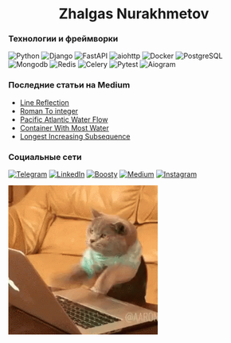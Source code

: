 # <center>Zhalgas Nurakhmetov</center>


### Технологии и фреймворки
![Python](https://img.shields.io/badge/-Python-21252b?style=for-the-badge&logo=python)
![Django](https://img.shields.io/badge/-Django-21252b?style=for-the-badge&logo=django)
![FastAPI](https://img.shields.io/badge/-FastAPI-21252b?style=for-the-badge&logo=FastAPI)
![aiohttp](https://img.shields.io/badge/-aiohttp-21252b?style=for-the-badge&logo=aiohttp)
![Docker](https://img.shields.io/badge/-Docker-21252b?style=for-the-badge&logo=docker)
![PostgreSQL](https://img.shields.io/badge/-postgresql-21252b?style=for-the-badge&logo=postgresql)
![Mongodb](https://img.shields.io/badge/-mongodb-21252b?style=for-the-badge&logo=mongodb)
![Redis](https://img.shields.io/badge/-Redis-21252b?style=for-the-badge&logo=redis)
![Celery](https://img.shields.io/badge/-celery-21252b?style=for-the-badge&logo=celery)
![Pytest](https://img.shields.io/badge/-Pytest-21252b?style=for-the-badge&logo=pytest)
![Aiogram](https://img.shields.io/badge/-Aiogram-21252b?style=for-the-badge&logo=telegram)


### Последние статьи на Medium
<!-- MEDIUM:START -->
- [Line Reflection](https://medium.com/@nurakhmetov997/line-reflection-a084fe5c49af?source=rss-6a00f40cecf3------2)
- [Roman To integer](https://medium.com/@nurakhmetov997/roman-to-integer-4ae17c813af9?source=rss-6a00f40cecf3------2)
- [Pacific Atlantic Water Flow](https://medium.com/@nurakhmetov997/pacific-atlantic-water-flow-6c57fb0ff77d?source=rss-6a00f40cecf3------2)
- [Container With Most Water](https://medium.com/@nurakhmetov997/container-with-most-water-2573355a3899?source=rss-6a00f40cecf3------2)
- [Longest Increasing Subsequence](https://medium.com/@nurakhmetov997/longest-increasing-subsequence-c1391838a9c5?source=rss-6a00f40cecf3------2)
<!-- MEDIUM:END -->


### Социальные сети
[![Telegram](https://img.shields.io/badge/-Telegram-21252b?style=for-the-badge&logo=telegram)](https://t.me/pleakleeeeeeey)
[![LinkedIn](https://img.shields.io/badge/-LinkedIn-21252b?style=for-the-badge&logo=linkedin)](https://www.linkedin.com/in/nurakhmetov-zhalgas/)
[![Boosty](https://img.shields.io/badge/-Boosty-21252b?style=for-the-badge&logo=boosty)](https://boosty.to/pleakley/)
[![Medium](https://img.shields.io/badge/-Medium-21252b?style=for-the-badge&logo=medium)](https://medium.com/@nurakhmetov997)
[![Instagram](https://img.shields.io/badge/-Instagram-21252b?style=for-the-badge&logo=instagram)](https://www.instagram.com/pleakleeeeeeey/)


![screen-gif](./assets/cat-computer.gif)

<!--
**nurakhmetov-zhalgas/nurakhmetov-zhalgas** is a ✨ _special_ ✨ repository because its `README.md` (this file) appears on your GitHub profile.

Here are some ideas to get you started:

- 🔭 I’m currently working on ...
- 🌱 I’m currently learning ...
- 👯 I’m looking to collaborate on ...
- 🤔 I’m looking for help with ...
- 💬 Ask me about ...
- 📫 How to reach me: ...
- 😄 Pronouns: ...
- ⚡ Fun fact: ...
-->
